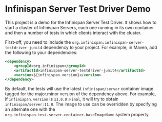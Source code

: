 Infinispan Server Test Driver Demo
==================================

This project is a demo for the Infinispan Server Test Driver.
It shows how to start a cluster of Infinispan Servers, each one running in its own container and then a number of
tests in which clients interact with the cluster.

First-off, you need to include the `org.infinispan:infinispan-server-testdriver-junit4` dependency to your project. For example, in Maven, add the following to your dependencies:

```xml
<dependency>
    <groupId>org.infinispan</groupId>
    <artifactId>infinispan-server-testdriver-junit4</artifactId>
    <version>${infinispan.version}</version>
</dependency>
```

By default, the tests will use the latest `infinispan/server` container image tagged for the major.minor version of the dependency above.
For example, if `infinispan.version` is `11.0.0.Final`, it will try to obtain `infinispan/server:11.0`. 
The image to use can be overridden by specifying an alternate one with the `org.infinispan.test.server.container.baseImageName` system property.
  
